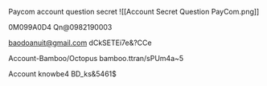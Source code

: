 Paycom account question secret
![[Account Secret Question PayCom.png]]

0M099A0D4
Qn@0982190003


baodoanuit@gmail.com
dCkSETEi7e&?CCe


Account-Bamboo/Octopus
bamboo.ttran/sPUm4a~5

Account knowbe4
BD_ks&5461$